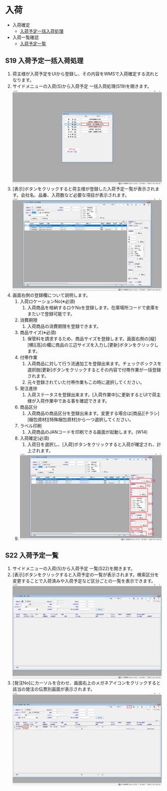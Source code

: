 # 入荷
- 入荷確定
  - [入荷予定一括入荷処理](#s19-入荷予定一括入荷処理)
- 入荷一覧確認
  - [入荷予定一覧](#s22-入荷予定一覧)

## S19 入荷予定一括入荷処理
1. 荷主様が入荷予定をUIから登録し、その内容をWMSで入荷確定する流れとなります。
2. サイドメニューの入荷(S)から入荷予定 一括入荷処理(S19)を開きます。![S19メニュー](/img/ItemPO/S19_Menu.png)
3. [表示]ボタンをクリックすると荷主様が登録した入荷予定一覧が表示されます。会社名、品番、入荷数など必要な項目が表示されます。![入荷一括処理画面](/img/ItemPO/S19_Default.png)
4. 画面右側の登録欄について説明します。
   1. 入荷ロケーションNo(※必須)
      1. 入荷商品を格納するロケNoを登録します。在庫場所コードで倉庫をまたいで登録可能です。
   2. 消費期限
      1. 入荷商品の消費期限を登録できます。
   3. 商品サイズ(※必須)
      1. 保管料を請求するため、商品サイズを登録します。画面右側の[縦][横][高]の欄に商品の三辺サイズを入力し[更新]ボタンをクリックします。
   4. 付帯作業
      1. 入荷商品に対して行う流通加工を登録出来ます。チェックボックスを選択肢[更新]ボタンをクリックするとその内容で付帯作業が一括登録されます。
      2. 元々登録されていた付帯作業もこの時に選択してください。
   5. 発注進捗
      1. 入荷ステータスを登録出来ます。[入荷作業中]に更新するとUIで荷主様が入荷作業中である事を確認できます。
   6. 商品区分
      1. 入荷商品の商品区分を登録出来ます。変更する場合は[商品][チラシ][梱包資材][特殊梱包資材]から一つ選択してください。
   7. ラベル印刷
      1. 入荷商品のJANコードを印刷できる画面が起動します。(W14)
   8. 入荷確定(必須)
      1. 入荷日を選択し、[入荷]ボタンをクリックすると入荷が確定され、計上されます。
   9.  ![S19登録欄画面](/img/ItemPO/S19_InsertField.png)
## S22 入荷予定一覧
1.  サイドメニューの入荷(S)から入荷予定 一覧(S22)を開きます。
2.  [表示]ボタンをクリックすると入荷予定の一覧が表示されます。検索区分を変更することで入荷済みや入荷予定など区分ごとの一覧を表示できます。![入荷予定画面](/img/ItemPO/S22_Default.png)
3.  [発注No]にカーソルを合わせ、画面右上のメガネアイコンをクリックすると該当の発注の伝票別画面が表示されます。![入荷伝票別画面](/img/ItemPO/S22_to_S20.png)

